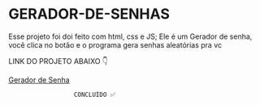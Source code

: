 # GERADOR-DE-SENHAS
<p>Esse projeto foi doi feito com html, css e JS; Ele é um Gerador de senha, 
 você clica no botão e o programa gera senhas aleatórias pra vc</p>
<p>LINK DO PROJETO ABAIXO 👇</p>
 <a href="https://edinho-lopes.github.io/GERADOR-DE-SENHAS/">Gerador de Senha</a>

 
                      CONCLUÍDO ✅
